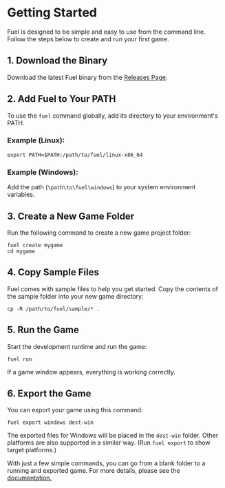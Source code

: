 Getting Started
===============

Fuel is designed to be simple and easy to use from the command line.
Follow the steps below to create and run your first game.

## 1. Download the Binary

Download the latest Fuel binary from the [Releases Page](https://github.com/awemorris/fuel/releases).

## 2. Add Fuel to Your PATH

To use the `fuel` command globally, add its directory to your environment's PATH.

### Example (Linux):

```
export PATH=$PATH:/path/to/fuel/linux-x86_64
```

### Example (Windows):

Add the path (`\path\to\fuel\windows`) to your system environment variables.

## 3. Create a New Game Folder

Run the following command to create a new game project folder:

```
fuel create mygame
cd mygame
```

## 4. Copy Sample Files

Fuel comes with sample files to help you get started.
Copy the contents of the sample folder into your new game directory:

```
cp -R /path/to/fuel/sample/* .
```

## 5. Run the Game

Start the development runtime and run the game:

```
fuel run
```

If a game window appears, everything is working correctly.

## 6. Export the Game

You can export your game using this command:

```
fuel export windows dest-win
```

The exported files for Windows will be placed in the `dest-win` folder.
Other platforms are also supported in a similar way.
(Run `fuel export` to show target platforms.)

With just a few simple commands, you can go from a blank folder to a running and exported game.
For more details, please see the [documentation.](index.md)
